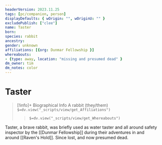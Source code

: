 ```yaml
---
headerVersion: 2023.11.25
tags: [pc/companion, person]
displayDefaults: { wOrigin: "", wOriginU: "" }
excludePublish: ["clee"]
name: Taster
born:
species: rabbit
ancestry:
gender: unknown
affiliations: [{org: Dunmar Fellowship }]
whereabouts: 
- {type: away, location: "missing and presumed dead" }
dm_owner: tim
dm_notes: color
---
```

# Taster
>[!info]+ Biographical Info
> A rabbit (they/them)
> `$=dv.view("_scripts/view/get_Affiliations")`
>> `$=dv.view("_scripts/view/get_Whereabouts")`

Taster, a brave rabbit, was briefly used as water taster and all around safety inspector by the [[Dunmar Fellowship]] during their adventures in and around [[Raven's Hold]]. Since lost, and now presumed dead.